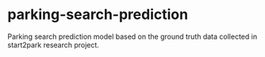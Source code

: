 # parking-search-prediction
Parking search prediction model based on the ground truth data collected in start2park research project.
